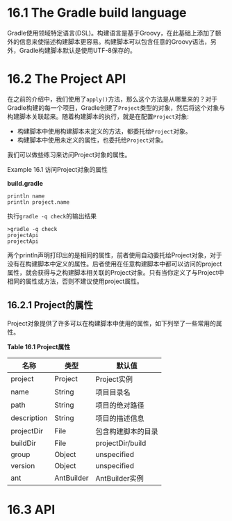 # 16.1 The Gradle build language

Gradle使用领域特定语言\(DSL\)。构建语言是基于Groovy，在此基础上添加了额外的信息来使描述构建脚本更容易。构建脚本可以包含任意的Groovy语法，另外，Gradle构建脚本默认是使用UTF-8保存的。

# 16.2 The Project API

在之前的介绍中，我们使用了`apply()`方法，那么这个方法是从哪里来的？对于Gradle构建的每一个项目，Gradle创建了`Project`类型的对象，然后将这个对象与构建脚本关联起来。随着构建脚本的执行，就是在配置`Project`对象:
* 构建脚本中使用构建脚本未定义的方法，都委托给`Project`对象。
* 构建脚本中使用未定义的属性，也委托给`Project`对象。

我们可以做些练习来访问Project对象的属性。

Example 16.1 访问Project对象的属性

**build.gradle**
```
println name
println project.name
```
执行`gradle -q check`的输出结果
```
>gradle -q check
projectApi
projectApi
```

两个println声明打印出的是相同的属性，前者使用自动委托给Project对象，对于没有在构建脚本中定义的属性。后者使用在任意构建脚本中都可以访问的project属性，就会获得与之构建脚本相关联的Project对象。只有当你定义了与Project中相同的属性或方法，否则不建议使用project属性。

## 16.2.1 Project的属性
Project对象提供了许多可以在构建脚本中使用的属性，如下列举了一些常用的属性。

**Table 16.1 Project属性**

|名称|类型|默认值|
|--|--|--|
|project|Project|Project实例|
|name|String|项目目录名|
|path|String|项目的绝对路径|
|description|String|项目的描述信息|
|projectDir|File|包含构建脚本的目录|
|buildDir|File|projectDir/build|
|group|Object|unspecified|
|version|Object|unspecified|
|ant|AntBuilder|AntBuilder实例|

# 16.3 API

























